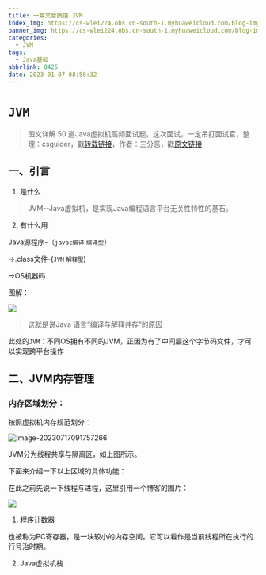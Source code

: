 ```yaml
---
title: 一篇文章搞懂 JVM
index_img: https://cs-wlei224.obs.cn-south-1.myhuaweicloud.com/blog-imgs/202311151627635.png
banner_img: https://cs-wlei224.obs.cn-south-1.myhuaweicloud.com/blog-imgs/202309111618297.png
categories:
  - JVM
tags:
  - Java基础
abbrlink: 8425
date: 2023-01-07 08:58:32
---
```


# `JVM`

> 图文详解 50 道Java虚拟机高频面试题，这次面试，一定吊打面试官，整理：csguider，戳[转载链接](https://mp.weixin.qq.com/s/bHhqhl8mH3OAPt3EkaVc8Q)，作者：三分恶，戳[原文链接](https://mp.weixin.qq.com/s/XYsEJyIo46jXhHE1sOR_0Q)

## 一、引言

1. 是什么

> JVM--Java虚拟机，是实现Java编程语言平台无关性特性的基石。

2. 有什么用

Java源程序-（`javac编译` `编译型`）

->.class文件-(`JVM` `解释型`)

->OS机器码

图解：

![](https://cdn.tobebetterjavaer.com/tobebetterjavaer/images/sidebar/sanfene/jvm-1.png)

> 这就是说Java 语言“编译与解释并存”的原因

此处的`JVM`：不同OS拥有不同的JVM，正因为有了中间层这个字节码文件，才可以实现跨平台操作

## 二、JVM内存管理

### 内存区域划分：

按照虚拟机内存规范划分：

![image-20230717091757266](E:/Master/TyporaImages/JVM/image-20230717091757266.png)

JVM分为线程共享与隔离区，如上图所示。

下面来介绍一下以上区域的具体功能：

在此之前先说一下线程与进程，这里引用一个博客的图片：

![](https://img-blog.csdnimg.cn/58369465841a4cdea8083b6951dff710.png#pic_center)



1. 程序计数器

​	也被称为PC寄存器，是一块较小的内存空间。它可以看作是当前线程所在执行的行号治时期。

2. Java虚拟机栈

   



